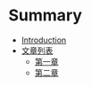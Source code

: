 # Summary

* [Introduction](README.md)
* [文章列表](blog/README.md)
    * [第一章](blog/第一章.md)
    * [第二章](blog/第二章.md)

